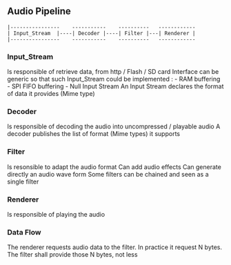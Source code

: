 
## Audio Pipeline
```
|----------------    -----------    ----------   ------------
| Input_Stream  |----| Decoder |----| Filter |---| Renderer |
|----------------    -----------    ----------   ------------

```


### Input_Stream
Is responsible of retrieve data, from http / Flash / SD card
Interface can be generic so that such Input_Stream could be implemented :
	- RAM buffering
	- SPI FIFO buffering
	- Null Input Stream
An Input Stream declares the format of data it provides (Mime type)

### Decoder
Is responsible of decoding the audio into uncompressed / playable audio
A decoder publishes the list of format (Mime types) it supports

### Filter
Is resonsible to adapt the audio format
Can add audio effects
Can generate directly an audio wave form
Some filters can be chained and seen as a single filter

### Renderer
Is responsible of playing the audio

### Data Flow
The renderer requests audio data to the filter. In practice it request N bytes.
The filter shall provide those N bytes, not less